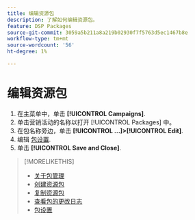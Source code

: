 ```yaml
---
title: 编辑资源包
description: 了解如何编辑资源包。
feature: DSP Packages
source-git-commit: 3059a5b211a8a219b02930f7f5763d5ec1467b8e
workflow-type: tm+mt
source-wordcount: '56'
ht-degree: 1%

---
```


# 编辑资源包

1. 在主菜单中，单击 **[!UICONTROL Campaigns]**.
1. 单击营销活动的名称以打开 [!UICONTROL Packages] 中。
1. 在包名称旁边，单击  **[!UICONTROL ...]>[!UICONTROL Edit]**.
1. 编辑 [包设置](package-settings.md).
1. 单击 **[!UICONTROL Save and Close]**.

>[!MORELIKETHIS]
>
>* [关于包管理](package-about.md)
>* [创建资源包](package-create.md)
>* [复制资源包](package-duplicate.md)
>* [查看包的更改日志](package-change-log.md)
>* [包设置](package-settings.md)

